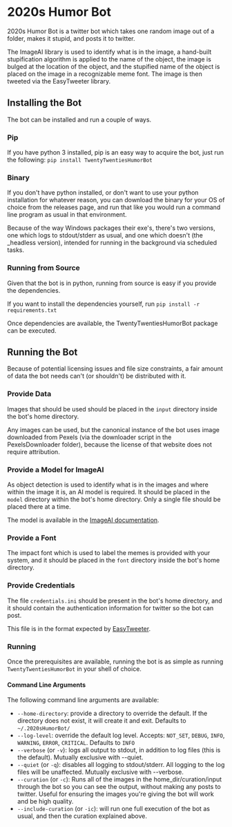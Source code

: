 # 2020s Humor Bot
2020s Humor Bot is a twitter bot which takes one random image out of a folder, makes it stupid, and posts it to twitter.

The ImageAI library is used to identify what is in the image, a hand-built stupification algorithm is applied to the name of the object, the image is bulged at the location of the object, and the stupified name of the object is placed on the image in a recognizable meme font. The image is then tweeted via the EasyTweeter library.

## Installing the Bot
The bot can be installed and run a couple of ways.

### Pip
If you have python 3 installed, pip is an easy way to acquire the bot, just run the following: `pip install TwentyTwentiesHumorBot`

### Binary
If you don't have python installed, or don't want to use your python installation for whatever reason, you can download the binary for your OS of choice from the releases page, and run that like you would run a command line program as usual in that environment.

Because of the way Windows packages their exe's, there's two versions, one which logs to stdout/stderr as usual, and one which doesn't (the _headless version), intended for running in the background via scheduled tasks.

### Running from Source
Given that the bot is in python, running from source is easy if you provide the dependencies.

If you want to install the dependencies yourself, run `pip install -r requirements.txt`

Once dependencies are available, the TwentyTwentiesHumorBot package can be executed.

## Running the Bot
Because of potential licensing issues and file size constraints, a fair amount of data the bot needs can't (or shouldn't) be distributed with it.

### Provide Data
Images that should be used should be placed in the `input` directory inside the bot's home directory.

Any images can be used, but the canonical instance of the bot uses image downloaded from Pexels (via the downloader script in the PexelsDownloader folder), because the license of that website does not require attribution.

### Provide a Model for ImageAI
As object detection is used to identify what is in the images and where within the image it is, an AI model is required. It should be placed in the `model` directory within the bot's home directory. Only a single file should be placed there at a time.

The model is available in the [ImageAI documentation](https://github.com/OlafenwaMoses/ImageAI/blob/master/imageai/Detection/README.md).

### Provide a Font
The impact font which is used to label the memes is provided with your system, and it should be placed in the `font` directory inside the bot's home directory.

### Provide Credentials
The file `credentials.ini` should be present in the bot's home directory, and it should contain the authentication information for twitter so the bot can post.

This file is in the format expected by [EasyTweeter](https://github.com/HelloLobsterDog/EasyTweeter).

### Running
Once the prerequisites are available, running the bot is as simple as running `TwentyTwentiesHumorBot` in your shell of choice.

#### Command Line Arguments
The following command line arguments are available:

 - `--home-directory`: provide a directory to override the default. If the directory does not exist, it will create it and exit. Defaults to `~/.2020sHumorBot/`
 - `--log-level`: override the default log level. Accepts: `NOT_SET`, `DEBUG`, `INFO`, `WARNING`, `ERROR`, `CRITICAL`. Defaults to `INFO`
 - `--verbose` (or `-v`): logs all output to stdout, in addition to log files (this is the default). Mutually exclusive with --quiet.
 - `--quiet` (or `-q`): disables all logging to stdout/stderr. All logging to the log files will be unaffected. Mutually exclusive with --verbose.
 - `--curation` (or `-c`): Runs all of the images in the home_dir/curation/input through the bot so you can see the output, without making any posts to twitter. Useful for ensuring the images you're giving the bot will work and be high quality.
 - `--include-curation` (or `-ic`): will run one full execution of the bot as usual, and then the curation explained above.